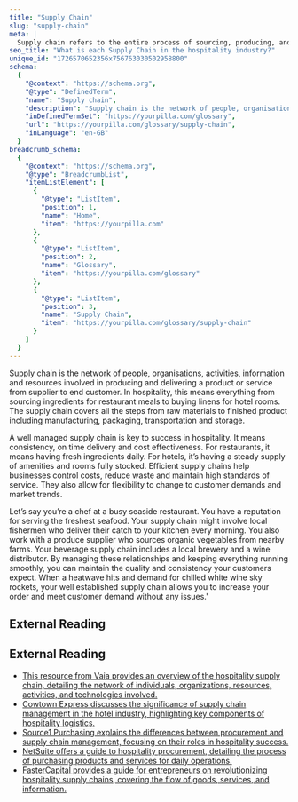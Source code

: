 ```yaml
---
title: "Supply Chain"
slug: "supply-chain"
meta: |
  Supply chain refers to the entire process of sourcing, producing, and delivering goods and services in hospitality, ensuring smooth operations in hotels, restaurants, and bars.
seo_title: "What is each Supply Chain in the hospitality industry?"
unique_id: "1726570652356x756763030502958800"
schema:
  {
    "@context": "https://schema.org",
    "@type": "DefinedTerm",
    "name": "Supply chain",
    "description": "Supply chain is the network of people, organisations, activities, information and resources involved in producing and delivering a product or service from supplier to end customer.",
    "inDefinedTermSet": "https://yourpilla.com/glossary",
    "url": "https://yourpilla.com/glossary/supply-chain",
    "inLanguage": "en-GB"
  }
breadcrumb_schema:
  {
    "@context": "https://schema.org",
    "@type": "BreadcrumbList",
    "itemListElement": [
      {
        "@type": "ListItem",
        "position": 1,
        "name": "Home",
        "item": "https://yourpilla.com"
      },
      {
        "@type": "ListItem",
        "position": 2,
        "name": "Glossary",
        "item": "https://yourpilla.com/glossary"
      },
      {
        "@type": "ListItem",
        "position": 3,
        "name": "Supply Chain",
        "item": "https://yourpilla.com/glossary/supply-chain"
      }
    ]
  }
---
```


Supply chain is the network of people, organisations, activities, information and resources involved in producing and delivering a product or service from supplier to end customer. In hospitality, this means everything from sourcing ingredients for restaurant meals to buying linens for hotel rooms. The supply chain covers all the steps from raw materials to finished product including manufacturing, packaging, transportation and storage.

A well managed supply chain is key to success in hospitality. It means consistency, on time delivery and cost effectiveness. For restaurants, it means having fresh ingredients daily. For hotels, it’s having a steady supply of amenities and rooms fully stocked. Efficient supply chains help businesses control costs, reduce waste and maintain high standards of service. They also allow for flexibility to change to customer demands and market trends.

Let’s say you’re a chef at a busy seaside restaurant. You have a reputation for serving the freshest seafood. Your supply chain might involve local fishermen who deliver their catch to your kitchen every morning. You also work with a produce supplier who sources organic vegetables from nearby farms. Your beverage supply chain includes a local brewery and a wine distributor. By managing these relationships and keeping everything running smoothly, you can maintain the quality and consistency your customers expect. When a heatwave hits and demand for chilled white wine sky rockets, your well established supply chain allows you to increase your order and meet customer demand without any issues.'

## External Reading



## External Reading

*   [This resource from Vaia provides an overview of the hospitality supply chain, detailing the network of individuals, organizations, resources, activities, and technologies involved.](https://www.vaia.com/en-us/explanations/hospitality-and-tourism/hospitality-supply-chain/)
*   [Cowtown Express discusses the significance of supply chain management in the hotel industry, highlighting key components of hospitality logistics.](https://cowtownexpress.com/blog/significance-of-supply-chain-management-in-the-hotel-industry-hospitality-logistics-guide)
*   [Source1 Purchasing explains the differences between procurement and supply chain management, focusing on their roles in hospitality success.](https://source1purchasing.com/blog/procurement-and-supply-chain-navigating-the-key-differences-for-hospitality-success/)
*   [NetSuite offers a guide to hospitality procurement, detailing the process of purchasing products and services for daily operations.](https://www.netsuite.com/portal/resource/articles/accounting/hospitality-procurement.shtml)
*   [FasterCapital provides a guide for entrepreneurs on revolutionizing hospitality supply chains, covering the flow of goods, services, and information.](https://fastercapital.com/content/Hospitality-and-tourism-supply-chain-management-Revolutionizing-Hospitality-Supply-Chains--A-Guide-for-Entrepreneurs.html)